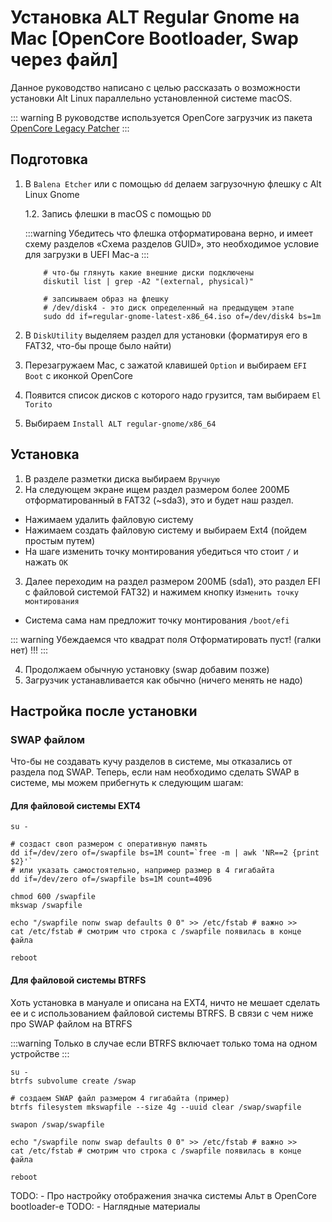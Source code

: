 # Установка ALT Regular Gnome на Mac [OpenCore Bootloader, Swap через файл]

Данное руководство написано с целью рассказать о возможности установки Alt Linux
параллельно установленной системе macOS.

::: warning
В руководстве используется OpenCore загрузчик из пакета [OpenCore Legacy Patcher](https://dortania.github.io/OpenCore-Legacy-Patcher/)
:::

## Подготовка

1. В `Balena Etcher` или с помощью `dd` делаем загрузочную флешку с Alt Linux Gnome

    1.2. Запись флешки в macOS с помощью `DD`

    :::warning
    Убедитесь что флешка отформатирована верно, и имеет схему разделов «Схема разделов GUID», это необходимое условие для загрузки в UEFI Mac-a
    :::

    ```shell
        # что-бы глянуть какие внешние диски подключены 
        diskutil list | grep -A2 "(external, physical)"

        # запсиываем образ на флешку
        # /dev/disk4 - это диск определенный на предыдущем этапе
        sudo dd if=regular-gnome-latest-x86_64.iso of=/dev/disk4 bs=1m 
    ```

2. В `DiskUtility` выделяем раздел для установки (форматируя его в FAT32, что-бы проще было найти)
3. Перезагружаем Mac, с зажатой клавишей `Option` и выбираем `EFI Boot` с иконкой OpenCore
4. Появится список дисков с которого надо грузится, там выбираем `El Torito`
5. Выбираем `Install ALT regular-gnome/x86_64`

## Установка

1. В разделе разметки диска выбираем `Вручную`
2. На следующем экране ищем раздел размером более 200МБ отформатированный в FAT32 (~sda3), это и будет наш раздел.

- Нажимаем удалить файловую систему
- Нажимаем создать файловую систему и выбираем Ext4 (пойдем простым путем)
- На шаге изменить точку монтирования убедиться что стоит `/` и нажать `ОК`

3. Далее переходим на раздел размером 200МБ (sda1), это раздел EFI с файловой системой FAT32) и нажимем кнопку `Изменить точку монтирования`

- Система сама нам предложит точку монтирования `/boot/efi`

::: warning
Убеждаемся что квадрат поля Отформатировать пуст! (галки нет) !!!
:::

4. Продолжаем обычную установку (swap добавим позже)
5. Загрузчик устанавливается как обычно (ничего менять не надо)

## Настройка после установки

### SWAP файлом

Что-бы не создавать кучу разделов в системе, мы отказались от раздела под SWAP.
Теперь, если нам необходимо сделать SWAP в системе, мы можем прибегнуть к следующим шагам:

#### Для файловой системы EXT4

```shell
su -

# создаст своп размером с оперативную память
dd if=/dev/zero of=/swapfile bs=1M count=`free -m | awk 'NR==2 {print $2}'` 
# или указать самостоятельно, например размер в 4 гигабайта
dd if=/dev/zero of=/swapfile bs=1M count=4096

chmod 600 /swapfile
mkswap /swapfile

echo "/swapfile nonw swap defaults 0 0" >> /etc/fstab # важно >> 
cat /etc/fstab # смотрим что строка с /swapfile появилась в конце файла

reboot
```

#### Для файловой системы BTRFS

Хоть установка в мануале и описана на EXT4, ничто не мешает сделать ее и с использованием файловой системы BTRFS. В связи с чем ниже про SWAP файлом на BTRFS

:::warning
Только в случае если BTRFS включает только тома на одном устройстве
:::

```shell
su -
btrfs subvolume create /swap

# создаем SWAP файл размером 4 гигабайта (пример)
btrfs filesystem mkswapfile --size 4g --uuid clear /swap/swapfile

swapon /swap/swapfile

echo "/swapfile nonw swap defaults 0 0" >> /etc/fstab # важно >>
cat /etc/fstab # смотрим что строка с /swapfile появилась в конце файла

reboot
```

TODO: - Про настройку отображения значка системы Альт в OpenCore bootloader-e
TODO: - Наглядные материалы
